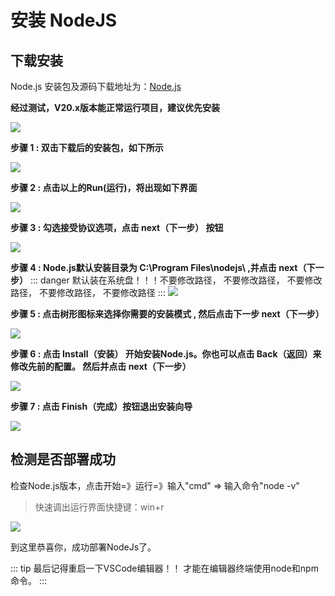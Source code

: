 # 安装 NodeJS

## 下载安装

Node.js 安装包及源码下载地址为：[Node.js](https://nodejs.cn/en)

**经过测试，V20.x版本能正常运行项目，建议优先安装**

![](/node.webp)


**步骤 1 : 双击下载后的安装包，如下所示**

![](/install-node-msi-version-on-windows-step1.webp)



**步骤 2 : 点击以上的Run(运行)，将出现如下界面**

![](/install-node-msi-version-on-windows-step2.webp)



**步骤 3 : 勾选接受协议选项，点击 next（下一步） 按钮**

![](/install-node-msi-version-on-windows-step3.webp)



**步骤 4 : Node.js默认安装目录为 C:\Program Files\nodejs\ ,并点击 next（下一步）**
::: danger
默认装在系统盘！！！不要修改路径， 不要修改路径， 不要修改路径， 不要修改路径， 不要修改路径 
:::
![](/install-node-msi-version-on-windows-step4.webp)



**步骤 5 : 点击树形图标来选择你需要的安装模式 , 然后点击下一步 next（下一步）**


![](/install-node-msi-version-on-windows-step5.webp)



**步骤 6 : 点击 Install（安装） 开始安装Node.js。你也可以点击 Back（返回）来修改先前的配置。 然后并点击 next（下一步）**

![](/install-node-msi-version-on-windows-step6.webp)



**步骤 7 : 点击 Finish（完成）按钮退出安装向导**

![](/install-node-msi-version-on-windows-step8.webp)



## 检测是否部署成功

检查Node.js版本，点击开始=》运行=》输入"cmd" => 输入命令"node -v"

>快速调出运行界面快捷键：win+r

![](/cmdnode.png)

到这里恭喜你，成功部署NodeJs了。

::: tip
最后记得重启一下VSCode编辑器！！
才能在编辑器终端使用node和npm命令。
:::

